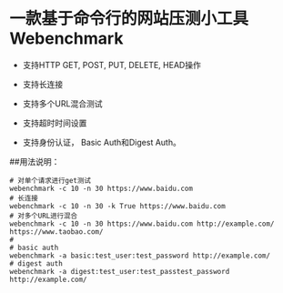 # 一款基于命令行的网站压测小工具Webenchmark
+ 支持HTTP GET, POST, PUT, DELETE, HEAD操作

+ 支持长连接

+ 支持多个URL混合测试

+ 支持超时时间设置

+ 支持身份认证， Basic Auth和Digest Auth。

  

##用法说明：
```shell
# 对单个请求进行get测试
webenchmark -c 10 -n 30 https://www.baidu.com
# 长连接
webenchmark -c 10 -n 30 -k True https://www.baidu.com
# 对多个URL进行混合
webenchmark -c 10 -n 30 https://www.baidu.com http://example.com/ https://www.taobao.com/
# 
# basic auth
webenchmark -a basic:test_user:test_password http://example.com/
# digest auth
webenchmark -a digest:test_user:test_passtest_password http://example.com/


```

